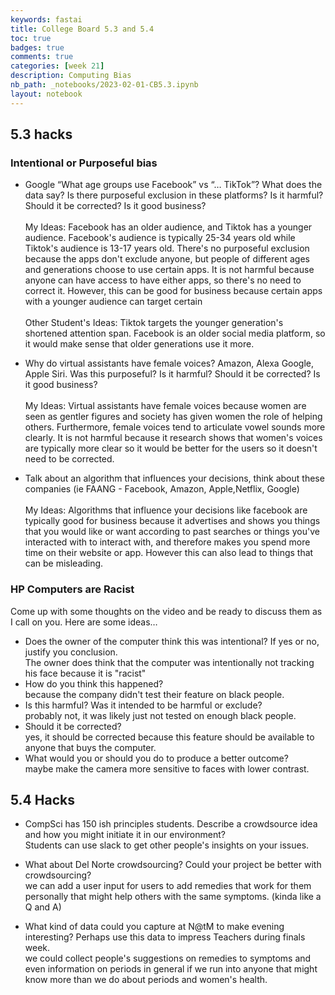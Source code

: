 ```yaml
---
keywords: fastai
title: College Board 5.3 and 5.4
toc: true 
badges: true
comments: true 
categories: [week 21]
description: Computing Bias
nb_path: _notebooks/2023-02-01-CB5.3.ipynb
layout: notebook
---
```


<!--
#################################################
### THIS FILE WAS AUTOGENERATED! DO NOT EDIT! ###
#################################################
# file to edit: _notebooks/2023-02-01-CB5.3.ipynb
-->

<div class="container" id="notebook-container">
        
<div class="cell border-box-sizing text_cell rendered"><div class="inner_cell">
<div class="text_cell_render border-box-sizing rendered_html">
<h2 id="5.3-hacks">5.3 hacks<a class="anchor-link" href="#5.3-hacks"> </a></h2><h3 id="Intentional-or-Purposeful-bias">Intentional or Purposeful bias<a class="anchor-link" href="#Intentional-or-Purposeful-bias"> </a></h3><ul>
<li><p>Google “What age groups use Facebook” vs “… TikTok”? What does the data say? Is there purposeful exclusion in these platforms? Is it harmful? Should it be corrected? Is it good business?<br><br>
My Ideas: Facebook has an older audience, and Tiktok has a younger audience. Facebook's audience is typically 25-34 years old while Tiktok's audience is 13-17 years old. There's no purposeful exclusion because the apps don't exclude anyone, but people of different ages and generations choose to use certain apps. It is not harmful because anyone can have access to have either apps, so there's no need to correct it. However, this can be good for business because certain apps with a younger audience can target certain<br><br>
Other Student's Ideas: Tiktok targets the younger generation's shortened attention span. Facebook is an older social media platform, so it would make sense that older generations use it more.
<br></p>
</li>
<li><p>Why do virtual assistants have female voices? Amazon, Alexa Google, Apple Siri. Was this purposeful? Is it harmful? Should it be corrected? Is it good business?<br><br>
My Ideas: Virtual assistants have female voices because women are seen as gentler figures and society has given women the role of helping others. Furthermore, female voices tend to articulate vowel sounds more clearly. It is not harmful because it research shows that women's voices are typically more clear so it would be better for the users so it doesn't need to be corrected.</p>
</li>
<li><p>Talk about an algorithm that influences your decisions, think about these companies (ie FAANG - Facebook, Amazon, Apple,Netflix, Google)<br><br>
My Ideas: Algorithms that influence your decisions like facebook are typically good for business because it advertises and shows you things that you would like or want according to past searches or things you've interacted with to interact with, and therefore makes you spend more time on their website or app. However this can also lead to things that can be misleading.</p>
</li>
</ul>

</div>
</div>
</div>
<div class="cell border-box-sizing text_cell rendered"><div class="inner_cell">
<div class="text_cell_render border-box-sizing rendered_html">
<h3 id="HP-Computers-are-Racist">HP Computers are Racist<a class="anchor-link" href="#HP-Computers-are-Racist"> </a></h3><p>Come up with some thoughts on the video and be ready to discuss them as I call on you. Here are some ideas…</p>
<ul>
<li>Does the owner of the computer think this was intentional? If yes or no, justify you conclusion.<br>
The owner does think that the computer was intentionally not tracking his face because it is "racist"</li>
<li>How do you think this happened?<br>
because the company didn't test their feature on black people.</li>
<li>Is this harmful? Was it intended to be harmful or exclude?<br>
probably not, it was likely just not tested on enough black people.</li>
<li>Should it be corrected?<br>
yes, it should be corrected because this feature should be available to anyone that buys the computer.</li>
<li>What would you or should you do to produce a better outcome?<br>
maybe make the camera more sensitive to faces with lower contrast.</li>
</ul>

</div>
</div>
</div>
<div class="cell border-box-sizing text_cell rendered"><div class="inner_cell">
<div class="text_cell_render border-box-sizing rendered_html">
<h2 id="5.4-Hacks">5.4 Hacks<a class="anchor-link" href="#5.4-Hacks"> </a></h2><ul>
<li><p>CompSci has 150 ish principles students. Describe a crowdsource idea and how you might initiate it in our environment?<br> 
Students can use slack to get other people's insights on your issues.</p>
</li>
<li><p>What about Del Norte crowdsourcing? Could your project be better with crowdsourcing?<br> 
we can add a user input for users to add remedies that work for them personally that might help others with the same symptoms. (kinda like a Q and A)</p>
</li>
<li><p>What kind of data could you capture at N@tM to make evening interesting? Perhaps use this data to impress Teachers during finals week.<br> 
we could collect people's suggestions on remedies to symptoms and even information on periods in general if we run into anyone that might know more than we do about periods and women's health.</p>
</li>
</ul>

</div>
</div>
</div>
</div>
 

